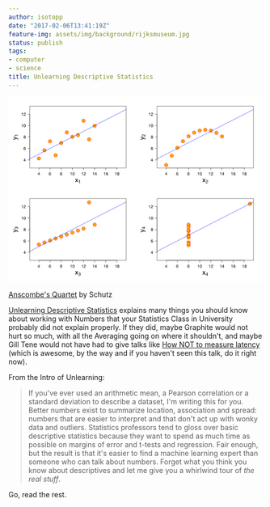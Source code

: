 ```yaml
---
author: isotopp
date: "2017-02-06T13:41:19Z"
feature-img: assets/img/background/rijksmuseum.jpg
status: publish
tags:
- computer
- science
title: Unlearning Descriptive Statistics
---
```

[![](/uploads/2017/02/640px-Anscombes_quartet_3.svg_.png)](https://en.wikipedia.org/wiki/Anscombe's_quartet#/media/File:Anscombe%27s_quartet_3.svg)

[Anscombe's Quartet](https://en.wikipedia.org/wiki/Anscombe) by
Schutz

[Unlearning Descriptive Statistics](http://debrouwere.org/2017/02/01/unlearning-descriptive-statistics/)
explains many things you should know about working with Numbers that your
Statistics Class in University probably did not explain properly. If they
did, maybe Graphite would not hurt so much, with all the Averaging going on
where it shouldn't, and maybe Gill Tene would not have had to give talks
like [How NOT to measure latency](https://www.youtube.com/watch?v=lJ8ydIuPFeU)
(which is awesome, by the way and if you haven't seen this talk, do it right
now).

From the Intro of Unlearning:

> If you've ever used an arithmetic mean, a Pearson correlation or a
> standard deviation to describe a dataset, I'm writing this for you. Better
> numbers exist to summarize location, association and spread: numbers that
> are easier to interpret and that don't act up with wonky data and
> outliers. Statistics professors tend to gloss over basic descriptive
> statistics because they want to spend as much time as possible on margins
> of error and t-tests and regression. Fair enough, but the result is that
> it's easier to find a machine learning expert than someone who can talk
> about numbers. Forget what you think you know about descriptives and let
> me give you a whirlwind tour of _the real stuff_.

Go, read the rest.
